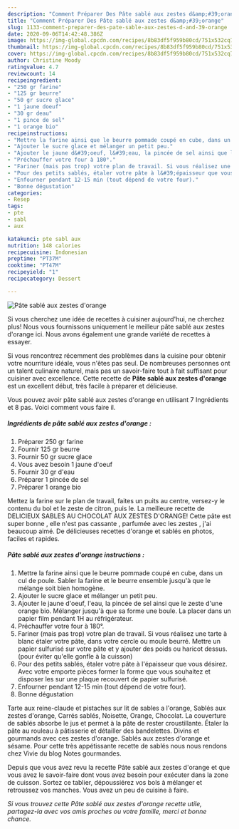 ```yaml
---
description: "Comment Préparer Des Pâte sablé aux zestes d&amp;#39;orange"
title: "Comment Préparer Des Pâte sablé aux zestes d&amp;#39;orange"
slug: 1133-comment-preparer-des-pate-sable-aux-zestes-d-and-39-orange
date: 2020-09-06T14:42:48.386Z
image: https://img-global.cpcdn.com/recipes/8b83df5f959b80cd/751x532cq70/pate-sable-aux-zestes-dorange-photo-principale-de-la-recette.jpg
thumbnail: https://img-global.cpcdn.com/recipes/8b83df5f959b80cd/751x532cq70/pate-sable-aux-zestes-dorange-photo-principale-de-la-recette.jpg
cover: https://img-global.cpcdn.com/recipes/8b83df5f959b80cd/751x532cq70/pate-sable-aux-zestes-dorange-photo-principale-de-la-recette.jpg
author: Christine Moody
ratingvalue: 4.7
reviewcount: 14
recipeingredient:
- "250 gr farine"
- "125 gr beurre"
- "50 gr sucre glace"
- "1 jaune doeuf"
- "30 gr deau"
- "1 pince de sel"
- "1 orange bio"
recipeinstructions:
- "Mettre la farine ainsi que le beurre pommade coupé en cube, dans un cul de poule. Sabler la farine et le beurre ensemble jusqu&#39;à que le mélange soit bien homogène."
- "Ajouter le sucre glace et mélanger un petit peu."
- "Ajouter le jaune d&#39;oeuf, l&#39;eau, la pincée de sel ainsi que le zeste d&#39;une orange bio. Mélanger jusqu&#39;à que sa forme une boule. La placer dans un papier film pendant 1H au réfrigérateur."
- "Préchauffer votre four à 180°."
- "Fariner (mais pas trop) votre plan de travail. Si vous réalisez une tarte à blanc étaler votre pâte, dans votre cercle ou moule beurré. Mettre un papier sulfurisé sur votre pâte et y ajouter des poids ou haricot dessus. (pour éviter qu&#39;elle gonfle à la cuisson)"
- "Pour des petits sablés, étaler votre pâte à l&#39;épaisseur que vous désirez. Avec votre emporte pièces former la forme que vous souhaitez et disposer les sur une plaque recouvert de papier sulfurisé."
- "Enfourner pendant 12-15 min (tout dépend de votre four)."
- "Bonne dégustation"
categories:
- Resep
tags:
- pte
- sabl
- aux

katakunci: pte sabl aux 
nutrition: 148 calories
recipecuisine: Indonesian
preptime: "PT37M"
cooktime: "PT47M"
recipeyield: "1"
recipecategory: Dessert

---
```



![Pâte sablé aux zestes d&#39;orange](https://img-global.cpcdn.com/recipes/8b83df5f959b80cd/751x532cq70/pate-sable-aux-zestes-dorange-photo-principale-de-la-recette.jpg)

Si vous cherchez une idée de recettes à cuisiner aujourd'hui, ne cherchez plus! Nous vous fournissons uniquement le meilleur pâte sablé aux zestes d&#39;orange ici. Nous avons également une grande variété de recettes à essayer.

Si vous rencontrez récemment des problèmes dans la cuisine pour obtenir votre nourriture idéale, vous n'êtes pas seul. De nombreuses personnes ont un talent culinaire naturel, mais pas un savoir-faire tout à fait suffisant pour cuisiner avec excellence. Cette recette de <strong> Pâte sablé aux zestes d&#39;orange </strong> est un excellent début, très facile à préparer et délicieuse.

<!--inarticleads1-->

Vous pouvez avoir pâte sablé aux zestes d&#39;orange en utilisant 7 Ingrédients et 8 pas. Voici comment vous faire il.

##### Ingrédients de pâte sablé aux zestes d&#39;orange :

1. Préparer 250 gr farine
1. Fournir 125 gr beurre
1. Fournir 50 gr sucre glace
1. Vous avez besoin 1 jaune d&#39;oeuf
1. Fournir 30 gr d&#39;eau
1. Préparer 1 pincée de sel
1. Préparer 1 orange bio


Mettez la farine sur le plan de travail, faites un puits au centre, versez-y le contenu du bol et le zeste de citron, puis le. La meilleure recette de DELICIEUX SABLES AU CHOCOLAT AUX ZESTES D&#39;ORANGE! Cette pâte est super bonne , elle n&#39;est pas cassante , parfumée avec les zestes , j&#39;ai beaucoup aimé. De délicieuses recettes d&#39;orange et sablés en photos, faciles et rapides. 

<!--inarticleads2-->

##### Pâte sablé aux zestes d&#39;orange instructions :

1. Mettre la farine ainsi que le beurre pommade coupé en cube, dans un cul de poule. Sabler la farine et le beurre ensemble jusqu&#39;à que le mélange soit bien homogène.
1. Ajouter le sucre glace et mélanger un petit peu.
1. Ajouter le jaune d&#39;oeuf, l&#39;eau, la pincée de sel ainsi que le zeste d&#39;une orange bio. Mélanger jusqu&#39;à que sa forme une boule. La placer dans un papier film pendant 1H au réfrigérateur.
1. Préchauffer votre four à 180°.
1. Fariner (mais pas trop) votre plan de travail. Si vous réalisez une tarte à blanc étaler votre pâte, dans votre cercle ou moule beurré. Mettre un papier sulfurisé sur votre pâte et y ajouter des poids ou haricot dessus. (pour éviter qu&#39;elle gonfle à la cuisson)
1. Pour des petits sablés, étaler votre pâte à l&#39;épaisseur que vous désirez. Avec votre emporte pièces former la forme que vous souhaitez et disposer les sur une plaque recouvert de papier sulfurisé.
1. Enfourner pendant 12-15 min (tout dépend de votre four).
1. Bonne dégustation


Tarte aux reine-claude et pistaches sur lit de sables a l&#39;orange, Sablés aux zestes d&#39;orange, Carrés sablés, Noisette, Orange, Chocolat. La couverture de sablés absorbe le jus et permet à la pâte de rester croustillante. Étaler la pâte au rouleau à pâtisserie et détailler des bandelettes. Divins et gourmands avec ces zestes d&#39;orange. Sablés aux zestes d&#39;orange et sésame. Pour cette très appétissante recette de sablés nous nous rendons chez Vivie du blog Notes gourmandes. 

<!--inarticleads1-->

<p>
Depuis que vous avez revu la recette Pâte sablé aux zestes d&#39;orange et que vous avez le savoir-faire dont vous avez besoin pour exécuter dans la zone de cuisson. Sortez ce tablier, dépoussiérez vos bols à mélanger et retroussez vos manches. Vous avez un peu de cuisine à faire.
</p>

<p>
<i>Si vous trouvez cette Pâte sablé aux zestes d&#39;orange recette utile, partagez-la avec vos amis proches ou votre famille, merci et bonne chance.</i>
</p>
